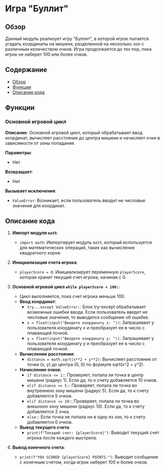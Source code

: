 # Игра "Буллит"

## Обзор

Данный модуль реализует игру "Буллит", в которой игрок пытается угадать координаты на мишени, разделенной на несколько зон с различным количеством очков. Игра продолжается до тех пор, пока игрок не наберет 100 или более очков.

## Содержание

- [Обзор](#обзор)
- [Функции](#функции)
- [Описание кода](#описание-кода)

## Функции

### Основной игровой цикл

**Описание**: Основной игровой цикл, который обрабатывает ввод координат, вычисляет расстояние до центра мишени и начисляет очки в зависимости от зоны попадания.

**Параметры**:
- Нет

**Возвращает**:
- Нет

**Вызывает исключения**:
- `ValueError`: Возникает, если пользователь вводит не числовые значения для координат.

## Описание кода

1. **Импорт модуля `math`**:
   - `import math`: Импортирует модуль `math`, который используется для математических операций, таких как вычисление квадратного корня.

2. **Инициализация счета игрока**:
   - `playerScore = 0`: Инициализирует переменную `playerScore`, которая хранит текущий счет игрока, начиная с 0.

3. **Основной игровой цикл `while playerScore < 100:`**:
   - Цикл выполняется, пока счет игрока меньше 100.
   - **Ввод координат**:
      - `try...except ValueError:`: Блок try-except обрабатывает возможные ошибки ввода. Если пользователь введет не числовые значения, то выводится сообщение об ошибке.
      - `x = float(input("Введите координату x: "))`: Запрашивает у пользователя координату x и преобразует ее в число с плавающей точкой.
      - `y = float(input("Введите координату y: "))`: Запрашивает у пользователя координату y и преобразует ее в число с плавающей точкой.
   - **Вычисление расстояния**:
      - `distance = math.sqrt(x**2 + y**2)`: Вычисляет расстояние от точки (x, y) до центра (0, 0) по формуле sqrt(x^2 + y^2).
   - **Начисление очков**:
      - `if distance <= 1:`: Проверяет, попала ли точка в центр мишени (радиус 1). Если да, то к счету добавляется 10 очков.
      - `elif distance <= 5:`: Проверяет, попала ли точка во внутреннюю зону мишени (радиус 5). Если да, то к счету добавляется 5 очков.
      - `elif distance <= 10:`: Проверяет, попала ли точка во внешнюю зону мишени (радиус 10). Если да, то к счету добавляется 2 очка.
      - `else:`: Если точка не попала ни в одну из зон, то к счету добавляется 0 очков.
   - **Вывод текущего счета**:
      - `print(f"Текущий счет: {playerScore}")`: Выводит текущий счет игрока после каждого выстрела.

4. **Вывод конечного счета**:
   - `print(f"YOU SCORED {playerScore} POINTS.")`: Выводит сообщение с конечным счетом, когда игрок наберет 100 и более очков.